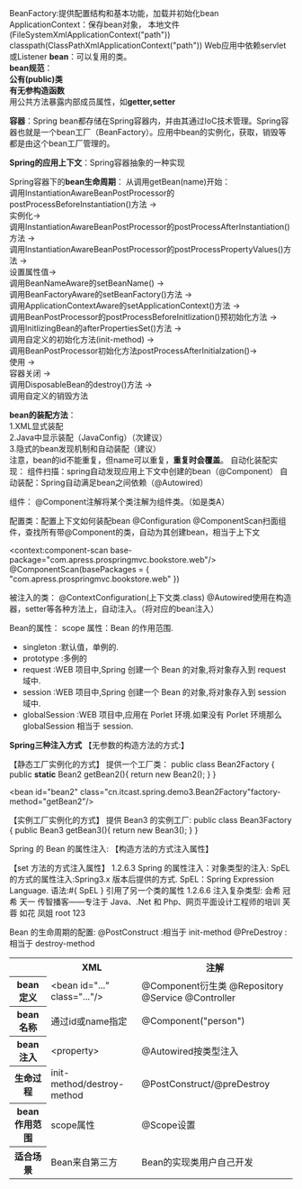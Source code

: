 BeanFactory:提供配置结构和基本功能，加载并初始化bean
ApplicationContext：保存bean对象，
本地文件(FileSystemXmlApplicationContext("path"))
classpath(ClassPathXmlApplicationContext("path"))
Web应用中依赖servlet或Listener
**bean**：可以复用的类。  
**bean规范**：  
**公有(public)类**   
**有无参构造函数**   
用公共方法暴露内部成员属性，如**getter,setter**    

**容器**：Spring bean都存储在Spring容器内，并由其通过IoC技术管理。Spring容器也就是一个bean工厂（BeanFactory）。应用中bean的实例化，获取，销毁等都是由这个bean工厂管理的。  

**Spring的应用上下文**：Spring容器抽象的一种实现  

Spring容器下的**bean生命周期**： 
从调用getBean(name)开始：  
调用InstantiationAwareBeanPostProcessor的postProcessBeforeInstantiation()方法 ->  
实例化->  
调用InstantiationAwareBeanPostProcessor的postProcessAfterInstantiation()方法 ->  
调用InstantiationAwareBeanPostProcessor的postProcessPropertyValues()方法 ->  
设置属性值->  
调用BeanNameAware的setBeanName() ->   
调用BeanFactoryAware的setBeanFactory()方法 ->  
调用ApplicationContextAware的setApplicationContext()方法 ->   
调用BeanPostProcessor的postProcessBeforeInitlization()预初始化方法 ->   
调用InitlizingBean的afterPropertiesSet()方法 ->   
调用自定义的初始化方法(init-method) ->   
调用BeanPostProcessor初始化方法postProcessAfterInitialzation()->   
使用 ->   
容器关闭 ->   
调用DisposableBean的destroy()方法 ->   
调用自定义的销毁方法  
 
**bean的装配方法**：  
1.XML显式装配  
2.Java中显示装配（JavaConfig）（次建议）  
3.隐式的bean发现机制和自动装配（建议）  
注意，bean的id不能重复，但name可以重复，**重复时会覆盖**。
自动化装配实现：
组件扫描：spring自动发现应用上下文中创建的bean（@Component）
自动装配：Spring自动满足bean之间依赖（@Autowired）

组件：
@Component注解将某个类注解为组件类。（如是类A）

配置类：配置上下文如何装配bean
@Configuration
@ComponentScan扫面组件，查找所有带@Component的类，自动为其创建bean，相当于上下文
<!-- Spring 的注解开发:组件扫描(类上注解: 可以直接使用属性注入的注解) -->
<context:component-scan base-package="com.apress.prospringmvc.bookstore.web"/>
@ComponentScan(basePackages = { "com.apress.prospringmvc.bookstore.web" })  

被注入的类：
@ContextConfiguration(上下文类.class)
@Autowired使用在构造器，setter等各种方法上，自动注入。（将对应的bean注入）

Bean的属性：
scope 属性：Bean 的作用范围.
* singleton :默认值，单例的.
* prototype :多例的
* request :WEB 项目中,Spring 创建一个 Bean 的对象,将对象存入到 request 域中.
* session :WEB 项目中,Spring 创建一个 Bean 的对象,将对象存入到 session 域中.
* globalSession :WEB 项目中,应用在 Porlet 环境.如果没有 Porlet 环境那么 globalSession 相当于 session.

**Spring三种注入方式**
【无参数的构造方法的方式:】
<!-- 方式一：无参数的构造方法的实例化 -->
<bean id="bean1" class="cn.itcast.spring.demo3.Bean1"></bean>
【静态工厂实例化的方式】
提供一个工厂类：
public class Bean2Factory {
   public **static** Bean2 getBean2(){
      return new Bean2();
   }
}
<!-- 方式二：静态工厂实例化 Bean -->
<bean id="bean2" class="cn.itcast.spring.demo3.Bean2Factory"factory-method="getBean2"/>


【实例工厂实例化的方式】
提供 Bean3 的实例工厂:
public class Bean3Factory {
   public Bean3 getBean3(){
       return new Bean3();
   }
}
<!-- 方式三：实例工厂实例化 Bean -->
<bean id="bean3Factory" class="cn.itcast.spring.demo3.Bean3Factory"></bean>
<bean id="bean3" factory-bean="bean3Factory" factory-method="getBean3"></bean>

Spring 的 Bean 的属性注入:
【构造方法的方式注入属性】
<!-- 第一种：构造方法的方式 -->
<bean id="car" class="cn.itcast.spring.demo4.Car">
    <constructor-arg name="name" value="保时捷"/>
    <constructor-arg name="price" value="1000000"/>
</bean>
【set 方法的方式注入属性】
<!-- 第二种：set 方法的方式 -->
<bean id="car2" class="cn.itcast.spring.demo4.Car2">
    <property name="name" value="奇瑞 QQ"/>
    <property name="price" value="40000"/>
</bean>
1.2.6.3 Spring 的属性注入：对象类型的注入:
<!-- 注入对象类型的属性 -->
<bean id="person" class="cn.itcast.spring.demo4.Person">
    <property name="name" value="会希"/>
    <!-- ref 属性：引用另一个 bean 的 id 或 name -->
    <property name="car2" ref="car2"/>
</bean>
SpEL 的方式的属性注入:Spring3.x 版本后提供的方式.
SpEL：Spring Expression Language.
语法:#{ SpEL }
<!-- SpEL 的注入的方式 -->
<bean id="car2" class="cn.itcast.spring.demo4.Car2">
<property name="name" value="#{'奔驰'}"/>
<property name="price" value="#{800000}"/>
</bean>
 <bean id="person" class="cn.itcast.spring.demo4.Person">
 <property name="name" value="#{'冠希'}"/>
 <property name="car2" value="#{car2}"/>
 </bean>
<bean id="carInfo" class="cn.itcast.spring.demo4.CarInfo"></bean>
引用了另一个类的属性
<bean id="car2" class="cn.itcast.spring.demo4.Car2">
<!-- <property name="name" value="#{'奔驰'}"/> -->
<property name="name" value="#{carInfo.carName}"/>
<property name="price" value="#{carInfo.calculatePrice()}"/>
</bean>
1.2.6.6 注入复杂类型:
<!-- Spring 的复杂类型的注入===================== -->
<bean id="collectionBean" class="cn.itcast.spring.demo5.CollectionBean">
<!-- 数组类型的属性 -->
<property name="arrs">
<list>
<value>会希</value>
<value>冠希</value>
<value>天一</value>
</list>
传智播客——专注于 Java、.Net 和 Php、网页平面设计工程师的培训
</property>
<!-- 注入 List 集合的数据 -->
<property name="list">
<list>
<value>芙蓉</value>
<value>如花</value>
<value>凤姐</value>
</list>
</property>
<!-- 注入 Map 集合 -->
<property name="map">
<map>
<entry key="aaa" value="111"/>
<entry key="bbb" value="222"/>
<entry key="ccc" value="333"/>
</map>
</property>
<!-- Properties 的注入 -->
<property name="properties">
<props>
<prop key="username">root</prop>
<prop key="password">123</prop>
</props>
</property>
</bean>


Bean 的生命周期的配置:
@PostConstruct :相当于 init-method
@PreDestroy :相当于 destroy-method

<table>
 <tr>
 <th></th>
  <th>XML</th>
  <th>注解</th>
 </tr>
 <tr>
 <th>bean定义</th>
  <td>&lt;bean id="..." class="..."/&gt;</td>
  <td>@Component衍生类 @Repository @Service @Controller</td>
 </tr>
  <tr>
  <th>bean名称</th>
  <td>通过id或name指定</td>
  <td>@Component("person")</td>
 </tr>
   <tr>
   <th>bean注入</th>
  <td>&lt;property&gt;</td>
  <td>@Autowired按类型注入</td>
 </tr>
 <tr>
   <th>生命过程</th>
  <td>init-method/destroy-method</td>
  <td>@PostConstruct/@preDestroy</td>
 </tr>
 <tr>
   <th>bean作用范围</th>
  <td>scope属性</td>
  <td>@Scope设置</td>
 </tr>
 <tr>
   <th>适合场景</th>
  <td>Bean来自第三方</td>
  <td>Bean的实现类用户自己开发</td>
 </tr>
</table>



